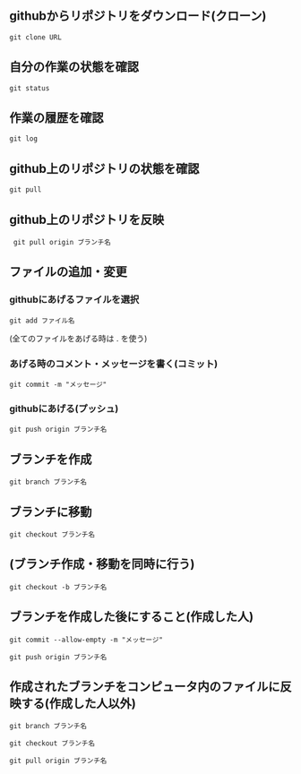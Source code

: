 ## githubからリポジトリをダウンロード(クローン)
```git clone URL```

## 自分の作業の状態を確認
```git status```

## 作業の履歴を確認
```git log```

## github上のリポジトリの状態を確認
```git pull```

## github上のリポジトリを反映
``` git pull origin ブランチ名```


## ファイルの追加・変更
### githubにあげるファイルを選択
```git add ファイル名```

(全てのファイルをあげる時は . を使う)

### あげる時のコメント・メッセージを書く(コミット)
```git commit -m "メッセージ"```

### githubにあげる(プッシュ)
```git push origin ブランチ名```


## ブランチを作成
```git branch ブランチ名```

## ブランチに移動
```git checkout ブランチ名```

## (ブランチ作成・移動を同時に行う)
```git checkout -b ブランチ名```

## ブランチを作成した後にすること(作成した人)
`git commit --allow-empty -m "メッセージ"`

`git push origin ブランチ名`

## 作成されたブランチをコンピュータ内のファイルに反映する(作成した人以外)
`git branch ブランチ名`

`git checkout ブランチ名`

`git pull origin ブランチ名`